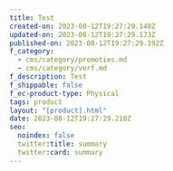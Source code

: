 ```yaml
---
title: Test
created-on: 2023-08-12T19:27:29.148Z
updated-on: 2023-08-12T19:27:29.173Z
published-on: 2023-08-12T19:27:29.192Z
f_category:
  - cms/category/promoties.md
  - cms/category/verf.md
f_description: Test
f_shippable: false
f_ec-product-type: Physical
tags: product
layout: "[product].html"
date: 2023-08-12T19:27:29.210Z
seo:
  noindex: false
  twitter:title: summary
  twitter:card: summary
---
```

